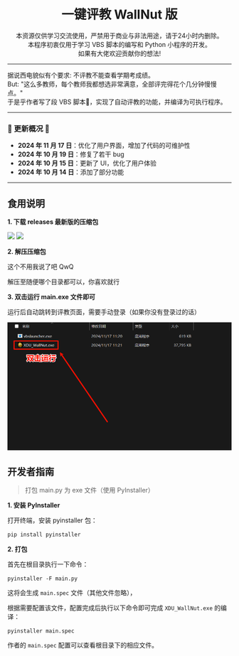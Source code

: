 <div align="center">
    <h1>
        一键评教 WallNut 版
    </h1>
    本资源仅供学习交流使用，严禁用于商业与非法用途，请于24小时内删除。
    <br>
    本程序初衷仅用于学习 VBS 脚本的编写和 Python 小程序的开发。
    <br>
    如果有大佬欢迎贡献你的想法!
</div>


---

<div>
    据说西电貌似有个要求: 不评教不能查看学期考成绩。
    <br>
    But: "这么多教师，每个教师我都想选非常满意，全部评完得花个几分钟慢慢点。"
    <br>
    于是乎作者写了段 VBS 脚本🤔，实现了自动评教的功能，并编译为可执行程序。
</div>



---

### 🚀 更新概况 🚀

- **2024 年 11 月 17 日**：优化了用户界面，增加了代码的可维护性
- **2024 年 10 月 19 日**：修复了若干 bug
- **2024 年 10 月 15 日**：更新了 UI，优化了用户体验
- **2024 年 10 月 14 日**：添加了部分功能

---

## 食用说明

**1. 下载 releases 最新版的压缩包**

<img src='./assert/1.png'>

<img src='./assert/2.png'>

**2. 解压压缩包**

这个不用我说了吧 QwQ

解压至随便哪个目录都可以，你喜欢就行

**3. 双击运行 main.exe 文件即可**

运行后自动跳转到评教页面，需要手动登录（如果你没有登录过的话）

<img src='./assert/3.png'>

## 开发者指南

> 打包 main.py 为 exe 文件（使用 PyInstaller）

**1. 安装 PyInstaller**

打开终端，安装 pyinstaller 包：

```bash
pip install pyinstaller
```

**2. 打包**

首先在根目录执行一下命令：

```
pyinstaller -F main.py
```

这将会生成 `main.spec` 文件（其他文件忽略），

根据需要配置该文件，配置完成后执行以下命令即可完成 `XDU_WallNut.exe` 的编译：

```
pyinstaller main.spec
```

作者的 `main.spec` 配置可以查看根目录下的相应文件。

